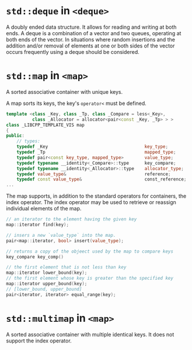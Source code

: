 # `std::deque` in `<deque>`

A doubly ended data structure. It allows for reading and writing at both ends. A deque is a combination of a vector and two queues, operating at both ends of the vector. In situations where random insertions and the addition and/or removal of elements at one or both sides of the vector occurs frequently using a deque should be considered.

# `std::map` in `<map>`

A sorted associative container with unique keys.

A map sorts its keys, the key's `operator<` must be defined.

```cpp
template <class _Key, class _Tp, class _Compare = less<_Key>,
          class _Allocator = allocator<pair<const _Key, _Tp> > >
class _LIBCPP_TEMPLATE_VIS map
{
public:
    // types:
    typedef _Key                                     key_type;
    typedef _Tp                                      mapped_type;
    typedef pair<const key_type, mapped_type>        value_type;
    typedef typename __identity<_Compare>::type      key_compare;
    typedef typename __identity<_Allocator>::type    allocator_type;
    typedef value_type&                              reference;
    typedef const value_type&                        const_reference;
...
```

The map supports, in addition to the standard operators for containers, the index operator. The index operator may be used to retrieve or reassign individual elements of the map.

```cpp
// an iterator to the element having the given key
map::iterator find(key);

// insers a new `value_type` into the map.
pair<map::iterator, bool> insert(value_type);

// returns a copy of the objeect used by the map to compare keys
key_compare key_comp()

// the first element that is not less than key
map::iterator lower_bound(key);
// the first element whose key is greater than the specified key
map::iterator upper_bound(key);
// [lower_bound, upper_bound]
pair<iterator, iterator> equal_range(key);
```

# `std::multimap` in `<map>`

A sorted associative container with multiple identical keys. It does not support the index operator.
